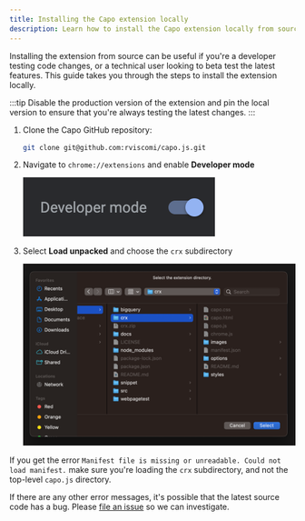 ```yaml
---
title: Installing the Capo extension locally
description: Learn how to install the Capo extension locally from source
---
```


Installing the extension from source can be useful if you're a developer testing code changes, or a technical user looking to beta test the latest features. This guide takes you through the steps to install the extension locally.

:::tip
Disable the production version of the extension and pin the local version to ensure that you're always testing the latest changes.
:::

1. Clone the Capo GitHub repository:

    ```sh
    git clone git@github.com:rviscomi/capo.js.git
    ```

2. Navigate to `chrome://extensions` and enable **Developer mode**

    ![Developer mode enabled](../../../assets/developer-mode.png)

3. Select **Load unpacked** and choose the `crx` subdirectory

    ![Select the crx directory to load the unpacked extension](../../../assets/load-unpacked.png)

If you get the error `Manifest file is missing or unreadable. Could not load manifest.` make sure you're loading the `crx` subdirectory, and not the top-level `capo.js` directory.

If there are any other error messages, it's possible that the latest source code has a bug. Please [file an issue](https://github.com/rviscomi/capo.js/issues/new) so we can investigate.
